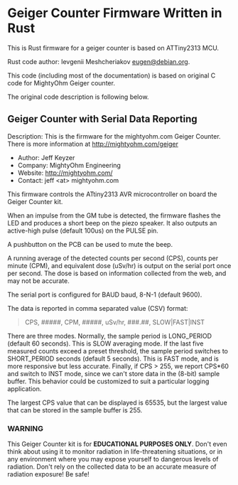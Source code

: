 # Geiger Counter Firmware Written in Rust

This is Rust firmware for a geiger counter is based on ATTiny2313 MCU.

Rust code author: Ievgenii Meshcheriakov <eugen@debian.org>.

This code (including most of the documentation) is based on original C code
for MightyOhm Geiger counter.

The original code description is following below.

## Geiger Counter with Serial Data Reporting

Description: This is the firmware for the mightyohm.com Geiger Counter.
There is more information at http://mightyohm.com/geiger

* Author: Jeff Keyzer
* Company: MightyOhm Engineering
* Website: http://mightyohm.com/
* Contact: jeff \<at\> mightyohm.com

This firmware controls the ATtiny2313 AVR microcontroller on board the Geiger
Counter kit.

When an impulse from the GM tube is detected, the firmware flashes the LED and
produces a short beep on the piezo speaker. It also outputs an active-high pulse
(default 100us) on the PULSE pin.

A pushbutton on the PCB can be used to mute the beep.

A running average of the detected counts per second (CPS), counts per minute
(CPM), and equivalent dose (uSv/hr) is output on the serial port once per
second. The dose is based on information collected from the web, and may not be
accurate.

The serial port is configured for BAUD baud, 8-N-1 (default 9600).

The data is reported in comma separated value (CSV) format:

> CPS, #####, CPM, #####, uSv/hr, ###.##, SLOW|FAST|INST

There are three modes. Normally, the sample period is LONG_PERIOD (default 60
seconds). This is SLOW averaging mode. If the last five measured counts exceed a
preset threshold, the sample period switches to SHORT_PERIOD seconds (default 5
seconds). This is FAST mode, and is more responsive but less accurate. Finally,
if CPS > 255, we report CPS*60 and switch to INST mode, since we can't store
data in the (8-bit) sample buffer. This behavior could be customized to suit a
particular logging application.

The largest CPS value that can be displayed is 65535, but the largest value that
can be stored in the sample buffer is 255.

### WARNING

This Geiger Counter kit is for **EDUCATIONAL PURPOSES ONLY**.  Don't even think
about using it to monitor radiation in life-threatening situations, or in any
environment where you may expose yourself to dangerous levels of radiation.
Don't rely on the collected data to be an accurate measure of radiation
exposure! Be safe!
